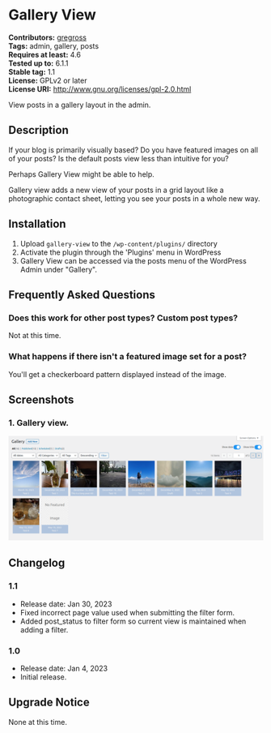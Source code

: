 # Gallery View #
**Contributors:** [gregross](https://profiles.wordpress.org/gregross/)  
**Tags:** admin, gallery, posts  
**Requires at least:** 4.6  
**Tested up to:** 6.1.1  
**Stable tag:** 1.1  
**License:** GPLv2 or later  
**License URI:** http://www.gnu.org/licenses/gpl-2.0.html  

View posts in a gallery layout in the admin.

## Description ##

If your blog is primarily visually based?  Do you have featured images on all of your posts?  Is the default posts view less than intuitive for you?

Perhaps Gallery View might be able to help.

Gallery view adds a new view of your posts in a grid layout like a photographic contact sheet, letting you see your posts in a whole new way.

## Installation ##

1. Upload `gallery-view` to the `/wp-content/plugins/` directory
2. Activate the plugin through the 'Plugins' menu in WordPress
3. Gallery View can be accessed via the posts menu of the WordPress Admin under "Gallery".

## Frequently Asked Questions ##

### Does this work for other post types?  Custom post types? ###

Not at this time.

### What happens if there isn't a featured image set for a post? ###

You'll get a checkerboard pattern displayed instead of the image.

## Screenshots ##

### 1. Gallery view. ###
![Gallery view.](assets/screenshot-1.png)


## Changelog ##

### 1.1 ###
* Release date: Jan 30, 2023
* Fixed incorrect page value used when submitting the filter form.
* Added post_status to filter form so current view is maintained when adding a filter.

### 1.0 ###
* Release date: Jan 4, 2023
* Initial release.

## Upgrade Notice ##

None at this time.